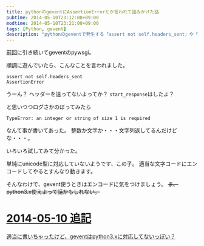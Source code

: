 ```yaml
---
title: pythonのgeventにAssertionErrorとか言われて詰みかけた話
pubtime: 2014-05-10T23:12:00+09:00
modtime: 2014-05-10T23:21:00+09:00
tags: [Python, gevent]
description: "pythonのgeventで発生する「assert not self.headers_sent」や「TypeError: an integer or string of size 1 is required」とかいうエラーへの対処方法です。"
---
```


[前回](/blog/2014/05/python-gevent-websocket)に引き続いてgeventのpywsgi。

順調に遊んでいたら、こんなことを言われました。
```
assert not self.headers_sent
AssertionError
```
うーん？ ヘッダーを送ってないよってか？ `start_response`はしたよ？

と思いつつログさかのぼってみたら
```
TypeError: an integer or string of size 1 is required
```
なんて事が書いてあった。
整数か文字か・・・文字列返してるんだけどな・・・。

いろいろ試してみて分かった。

単純にunicode型に対応していないようです、この子。
適当な文字コードにエンコードしてやるとすんなり動きます。

そんなわけで、gevent使うときはエンコードに気をつけましょう。
~~ま、python3.x使えよって話かもしれない。~~

<ins date="2014-05-10T23:21:00+09:00">

# 2014-05-10 追記

適当に書いちゃったけど、geventはpython3.xに対応してないっぽい？

</ins>
